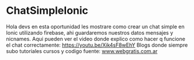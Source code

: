 # ChatSimpleIonic
Hola devs en esta oportunidad les mostrare como crear un chat simple en Ionic utilizando firebase, ahi guardaremos nuestros datos mensajes y nicnames. 
Aqui pueden ver el video donde explico como hacer q funcione el chat correctamente: https://youtu.be/Xik4sF8wEhY
Blogs donde siempre subo tutoriales cursos y codigo fuente: www.webgratis.com.ar
